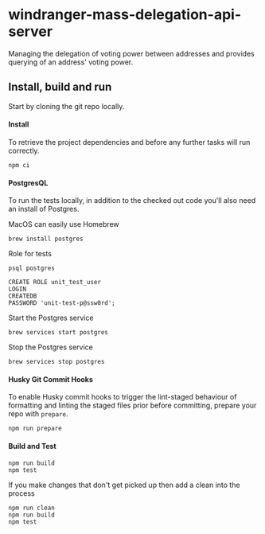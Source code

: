 # windranger-mass-delegation-api-server
Managing the delegation of voting power between addresses and provides querying of an address' voting power.


## Install, build and run

Start by cloning the git repo locally.

#### Install

To retrieve the project dependencies and before any further tasks will run correctly.

```shell
npm ci
```

#### PostgresQL
To run the tests locally, in addition to the checked out code you'll also need an install of Postgres.

MacOS can easily use Homebrew
```shell
brew install postgres
```

Role for tests
```shell
psql postgres

CREATE ROLE unit_test_user 
LOGIN
CREATEDB 
PASSWORD 'unit-test-p@ssw0rd';
```


Start the Postgres service
```shell
brew services start postgres
```

Stop the Postgres service
```shell
brew services stop postgres
```


#### Husky Git Commit Hooks

To enable Husky commit hooks to trigger the lint-staged behaviour of formatting and linting the staged files prior
before committing, prepare your repo with `prepare`.

```shell
npm run prepare
```

#### Build and Test

```shell
npm run build
npm test
```

If you make changes that don't get picked up then add a clean into the process

```shell
npm run clean
npm run build
npm test
```

